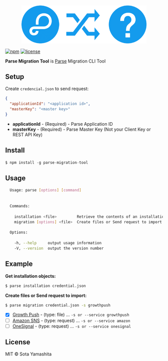 <p align="center">
  <img src="https://github.com/sotayamashita/parse-migration-tool/blob/master/media/logo.png" width="400px">
</p>

[![npm](https://img.shields.io/npm/v/parse-migration-tool.svg?style=flat-square)](https://www.npmjs.com/package/parse-migration-tool)
[![license](https://img.shields.io/github/license/sotayamashita/parse-migration-tool.svg?style=flat-square)](https://github.com/sotayamashita/parse-migration-tool/blob/master/LICENSE)

**Parse Migration Tool** is [Parse](https://parse.com/) Migration CLI Tool

## Setup

Create `credencial.json` to send request:

```json
{
  "applicationId": "<application id>",
  "masterKey": "<master key>"
}
```

* **applicationId** - (Required) - Parse Application ID
* **masterKey** - (Required) - Parse Master Key (Not your Client Key or REST API Key)

## Install

```js
$ npm install -g parse-migration-tool
```

## Usage

```bash
  Usage: parse [options] [command]


  Commands:

    installation <file>         Retrieve the contents of an installation objects
    migration [options] <file>  Create files or Send request to import

  Options:

    -h, --help     output usage information
    -V, --version  output the version number
```

## Example

**Get installation objects:**

```bash
$ parse installation credential.json
```

**Create files or Send request to import:**

```bash
$ parse migration credential.json -s growthpush
```

* [x] [Growth Push](http://en.growthpush.com/) - (type: file) ... `-s or --service growthpush`
* [ ] [Amazon SNS](https://aws.amazon.com/sns/?nc1=h_ls) - (type: request) ... `-s or --service amazon`
* [ ] [OneSignal](https://onesignal.com/) - (type: request) ... `-s or --service onesignal`

## License

MIT © Sota Yamashita

